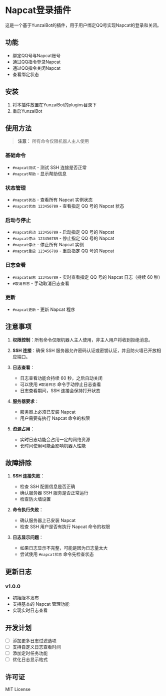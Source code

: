# Napcat登录插件

这是一个基于YunzaiBot的插件，用于用户绑定QQ号实现Napcat的登录和关闭。

## 功能

- 绑定QQ号与Napcat账号
- 通过QQ指令登录Napcat
- 通过QQ指令关闭Napcat
- 查看绑定状态

## 安装

1. 将本插件放置在YunzaiBot的plugins目录下
2. 重启YunzaiBot

## 使用方法

> **注意：** 所有命令仅限机器人主人使用

### 基础命令

- `#napcat测试` - 测试 SSH 连接是否正常
- `#napcat帮助` - 显示帮助信息

### 状态管理

- `#napcat状态` - 查看所有 Napcat 实例状态
- `#napcat状态 123456789` - 查看指定 QQ 号的 Napcat 状态

### 启动与停止

- `#napcat启动 123456789` - 启动指定 QQ 号的 Napcat
- `#napcat停止 123456789` - 停止指定 QQ 号的 Napcat
- `#napcat停止` - 停止所有 Napcat 实例
- `#napcat重启 123456789` - 重启指定 QQ 号的 Napcat

### 日志查看

- `#napcat日志 123456789` - 实时查看指定 QQ 号的 Napcat 日志（持续 60 秒）
- `#取消日志` - 手动取消日志查看

### 更新

- `#napcat更新` - 更新 Napcat 程序

## 注意事项

1. **权限控制**：所有命令仅限机器人主人使用，非主人用户将收到拒绝消息。

2. **SSH 连接**：确保 SSH 服务器允许密码认证或密钥认证，并且防火墙已开放相应端口。

3. **日志查看**：
   - 日志查看功能会持续 60 秒，之后自动关闭
   - 可以使用 `#取消日志` 命令手动停止日志查看
   - 日志查看期间，SSH 连接会保持打开状态

4. **服务器要求**：
   - 服务器上必须已安装 Napcat
   - 用户需要有执行 Napcat 命令的权限

5. **资源占用**：
   - 实时日志功能会占用一定的网络资源
   - 长时间使用可能会影响机器人性能

## 故障排除

1. **SSH 连接失败**：
   - 检查 SSH 配置信息是否正确
   - 确认服务器 SSH 服务是否正常运行
   - 检查防火墙设置

2. **命令执行失败**：
   - 确认服务器上已安装 Napcat
   - 检查 SSH 用户是否有执行 Napcat 命令的权限

3. **日志显示问题**：
   - 如果日志显示不完整，可能是因为日志量太大
   - 尝试使用 `#napcat状态` 命令先检查状态

## 更新日志

### v1.0.0
- 初始版本发布
- 支持基本的 Napcat 管理功能
- 实现实时日志查看

## 开发计划

- [ ] 添加更多日志过滤选项
- [ ] 支持自定义日志查看时间
- [ ] 添加定时任务功能
- [ ] 优化日志显示格式

## 许可证

MIT License 